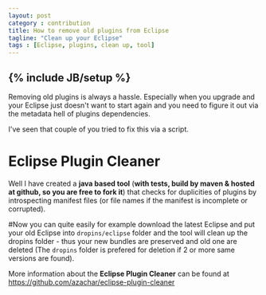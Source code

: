 ```yaml
---
layout: post
category : contribution
title: How to remove old plugins from Eclipse
tagline: "Clean up your Eclipse"
tags : [Eclipse, plugins, clean up, tool]
---
```

{% include JB/setup %}
---

Removing old plugins is always a hassle. Especially when you upgrade and your Eclipse just doesn't want to start again and you need to figure it out via the metadata hell of plugins dependencies.

I've seen that couple of you tried to fix this via a script. 

Eclipse Plugin Cleaner
======================
Well I have created a **java based tool** (**with tests, build by maven & hosted at github, so you are free to fork it**) that checks for duplicities of plugins by introspecting manifest files (or file names if the manifest is incomplete or corrupted). 

#Now 
you can quite easily for example download the latest Eclipse and put your old Eclipse into ``dropins/eclipse`` folder and the tool will clean up the dropins folder - thus your new bundles are preserved and old one are deleted (The ``dropins`` folder is prefered for deletion if 2 or more same versions are found).

More information about the **Eclipse Plugin Cleaner** can be found at https://github.com/azachar/eclipse-plugin-cleaner

